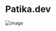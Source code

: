 # Patika.dev

![image](https://user-images.githubusercontent.com/67541132/173249467-ead7e11a-6511-448e-8725-dd9f53992622.png)
